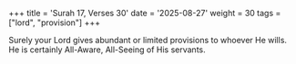 +++
title = 'Surah 17, Verses 30'
date = '2025-08-27'
weight = 30
tags = ["lord", "provision"]
+++

Surely your Lord gives abundant or limited provisions to whoever He wills. He is certainly All-Aware, All-Seeing of His servants.